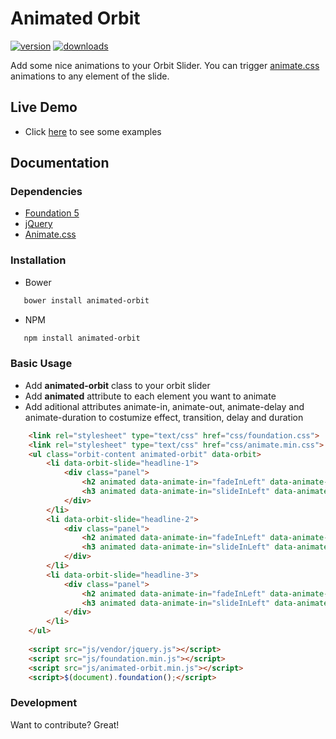 # Animated Orbit

[![version](https://img.shields.io/npm/v/animated-orbit.svg?style=flat-square)](https://www.npmjs.com/package/animated-orbit)
[![downloads](https://img.shields.io/npm/dm/animated-orbit.svg?style=flat-square)](https://www.npmjs.com/package/animated-orbit)

Add some nice animations to your Orbit Slider. You can trigger [animate.css](https://github.com/daneden/animate.css) animations to any element of the slide.

## Live Demo
  - Click [here](http://nellaparedes.github.io/animated-orbit/) to see some examples

## Documentation

### Dependencies

- [Foundation 5](http://foundation.zurb.com/)
- [jQuery](https://jquery.com/)
- [Animate.css](https://daneden.github.io/animate.css/)
    
### Installation
- Bower
```bash
   bower install animated-orbit
```
- NPM
```bash
   npm install animated-orbit
```
### Basic Usage
- Add **animated-orbit** class to your orbit slider
- Add **animated** attribute to each element you want to animate
- Add aditional attributes animate-in, animate-out, animate-delay and animate-duration to costumize effect, transition, delay and duration

```html
    <link rel="stylesheet" type="text/css" href="css/foundation.css">
	<link rel="stylesheet" type="text/css" href="css/animate.min.css">
    <ul class="orbit-content animated-orbit" data-orbit>
    	<li data-orbit-slide="headline-1">
			<div class="panel">
	            <h2 animated data-animate-in="fadeInLeft" data-animate-out="fadeOutLeft" data-delay="0.5s" data-duration="1s">Headline 1</h2>
				<h3 animated data-animate-in="slideInLeft" data-animate-out="slideOutLeft" data-delay="1s">Subheadline</h3>
			</div>
		</li>
		<li data-orbit-slide="headline-2">
			<div class="panel">
                <h2 animated data-animate-in="fadeInLeft" data-animate-out="fadeOutLeft" data-delay="0.5s">Headline 2</h2>
				<h3 animated data-animate-in="slideInLeft" data-animate-out="slideOutLeft" data-delay="1s">Subheadline</h3>
			</div>
		</li>
		<li data-orbit-slide="headline-3">
			<div class="panel">
			    <h2 animated data-animate-in="fadeInLeft" data-animate-out="fadeOutLeft" data-delay="0.5s">Headline 3</h2>
				<h3 animated data-animate-in="slideInLeft" data-animate-out="slideOutLeft" data-delay="1s">Subheadline</h3>
			</div>
		</li>
	</ul>
	
	<script src="js/vendor/jquery.js"></script>
	<script src="js/foundation.min.js"></script>
	<script src="js/animated-orbit.min.js"></script>
	<script>$(document).foundation();</script>
```

### Development

Want to contribute? Great!


